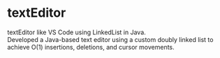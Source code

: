 # textEditor
textEditor like VS Code using LinkedList in Java.
<br>
Developed a Java-based text editor using a custom doubly linked list to achieve O(1) insertions, deletions, and cursor movements.
